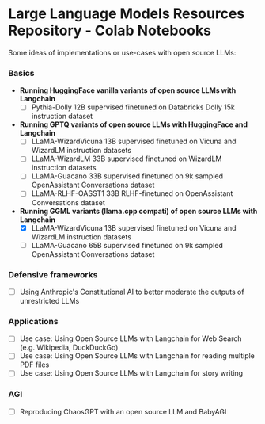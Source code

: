# **Large Language Models Resources Repository - Colab Notebooks**

Some ideas of implementations or use-cases with open source LLMs:

### **Basics**

- **Running HuggingFace vanilla variants of open source LLMs with Langchain** 
  - [ ] Pythia-Dolly 12B supervised finetuned on Databricks Dolly 15k instruction dataset
- **Running GPTQ variants of open source LLMs with HuggingFace and Langchain**
  - [ ] LLaMA-WizardVicuna 13B supervised finetuned on Vicuna and WizardLM instruction datasets
  - [ ] LLaMA-WizardLM 33B supervised finetuned on WizardLM instruction datasets
  - [ ] LLaMA-Guacano 33B supervised finetuned on 9k sampled OpenAssistant Conversations dataset
  - [ ] LLaMA-RLHF-OASST1 33B RLHF-finetuned on OpenAssistant Conversations dataset
- **Running GGML variants (llama.cpp compati) of open source LLMs with Langchain**
  - [x] LLaMA-WizardVicuna 13B supervised finetuned on Vicuna and WizardLM instruction datasets
  - [ ] LLaMA-Guacano 65B supervised finetuned on 9k sampled OpenAssistant Conversations dataset

### **Defensive frameworks**

- [ ] Using Anthropic's Constitutional AI to better moderate the outputs of unrestricted LLMs

### **Applications**

- [ ] Use case: Using Open Source LLMs with Langchain for Web Search (e.g. Wikipedia, DuckDuckGo)
- [ ] Use case: Using Open Source LLMs with Langchain for reading multiple PDF files
- [ ] Use case: Using Open Source LLMs with Langchain for story writing

### **AGI**
- [ ] Reproducing ChaosGPT with an open source LLM and BabyAGI
